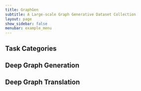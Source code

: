 ```yaml
---
title: GraphGen
subtitle: A Large-scale Graph Generative Dataset Collection
layout: page
show_sidebar: false
menubar: example_menu
---
```


<!-- This is another sample page showing how a page can look with a menubar.  -->

## Task Categories


## Deep Graph Generation

<!-- Create a data file in the _data directory and use the following format (if using yml) -->

## Deep Graph Translation






<!-- ```yml
- label: Example Menu
  items:
    - name: Home
      link: /
    - name: Pages
      link: #
      items:
        - name: Page With Sidebar 
          link: /page-1/
        - name: Page Without Sidebar
          link: /page-2/
        - name: Page With Menubar
          link: /page-3/
    - name: Blog
      link: /blog/
```

### Multiple menus

You may make multiple menus in the same file, separated by the label

```yml
- label: Menu Label
  items:
    - name: Example item
      link: /example-item/
- label: Second Menu Label
  items:
    - name: Parent Item
      link: /parent-item/
      items:
        - name: Sublink 
          link: /sublink/
        - name: Sublink 2
          link: /sublink2/
- label: Third Menu Label
  items:
    - name: Another example item
      link: /another-example-item/
``` -->
